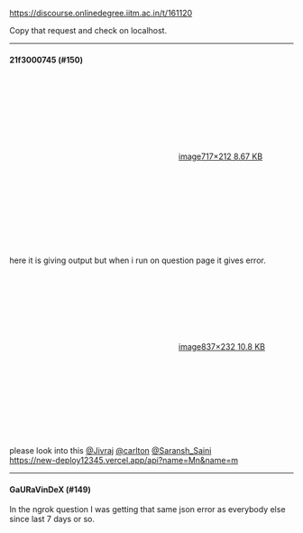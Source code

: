 https://discourse.onlinedegree.iitm.ac.in/t/161120

Copy that request and check on localhost.</li>
</ol><hr>

<h4>21f3000745 (#150)</h4>
<p><div class="lightbox-wrapper"><a class="lightbox" data-download-href="/uploads/short-url/caioHSPUXPZToTKPMTlNFp29YKE.png?dl=1" href="https://europe1.discourse-cdn.com/flex013/uploads/iitm/original/3X/5/5/55440ed70588b6db50fdc86f5661050dd8d2ecb4.png" rel="noopener nofollow ugc" title="image"><div class="meta"><svg aria-hidden="true" class="fa d-icon d-icon-far-image svg-icon"><use href="#far-image"></use></svg><span class="filename">image</span><span class="informations">717×212 8.67 KB</span><svg aria-hidden="true" class="fa d-icon d-icon-discourse-expand svg-icon"><use href="#discourse-expand"></use></svg></div></a></div><br/>
here it is giving output but when i run on question page it gives error.<br/>
<div class="lightbox-wrapper"><a class="lightbox" data-download-href="/uploads/short-url/eWQCVWJyDvvuf54fI4O55Nt1dSW.png?dl=1" href="https://europe1.discourse-cdn.com/flex013/uploads/iitm/original/3X/6/8/68c56b9910478eff26bbf43bb87200f312bddbea.png" rel="noopener nofollow ugc" title="image"><div class="meta"><svg aria-hidden="true" class="fa d-icon d-icon-far-image svg-icon"><use href="#far-image"></use></svg><span class="filename">image</span><span class="informations">837×232 10.8 KB</span><svg aria-hidden="true" class="fa d-icon d-icon-discourse-expand svg-icon"><use href="#discourse-expand"></use></svg></div></a></div><br/>
please look into this <a class="mention" href="/u/jivraj">@Jivraj</a> <a class="mention" href="/u/carlton">@carlton</a> <a class="mention" href="/u/saransh_saini">@Saransh_Saini</a><br/>
<a class="onebox" href="https://new-deploy12345.vercel.app/api?name=Mn&amp;name=m" rel="noopener nofollow ugc" target="_blank">https://new-deploy12345.vercel.app/api?name=Mn&amp;name=m</a></p><hr>

<h4>GaURaVinDeX (#149)</h4>
<p>In the ngrok question I was getting that same json error as everybody else since last 7 days or so.